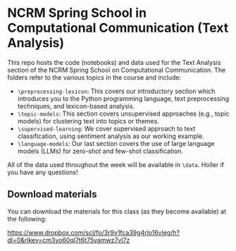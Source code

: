 # NCRM Spring School in Computational Communication (Text Analysis)

This repo hosts the code (notebooks) and data used for the Text Analysis section of the NCRM Spring School on Computational Communication. The folders refer to the various topics in the course and include:

* `\preprocessing-lexicon`: This covers our introductory section which introduces you to the Python programming language, text preprocessing techniques, and lexicon-based analysis.
* `\topic-models`: This section covers unsupervised approaches (e.g., topic models) for clustering text into topics or themes.
* `\supervised-learning`: We cover supervised approach to text classification, using sentiment analysis as our working example.
* `\language-models`: Our last section covers the use of large language models (LLMs) for zero-shot and few-shot classification.

All of the data used throughout the week will be available in `\data`. Holler if you have any questions!

## Download materials

You can download the materials for this class (as they become available) at the following:

https://www.dropbox.com/scl/fo/3r9v1fca39g4rlo16vleg/h?dl=0&rlkey=cm3yo60ql7t6t75vamwz7vl7z
